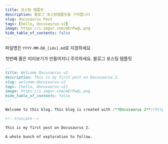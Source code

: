 ```yaml
---
title: 포스팅 템플릿
description: 블로그 포스팅템플릿을 기억합니다
slug: docusaurus Post
tags: [hello, docusaurus-v2]
image: https://i.imgur.com/mErPwqL.png
hide_table_of_contents: false
---
```

파일명은 `YYYY-MM-DD_[idx].md`로 지정하세요

첫번째 줄은 미리보기가 만들어지니 주의하세요. 
블로그 포스팅 템플릿

```markdown
---
title: Welcome Docusaurus v2
description: This is my first post on Docusaurus 2.
slug: welcome-docusaurus-v2
tags: [hello, docusaurus-v2]
image: https://i.imgur.com/mErPwqL.png
hide_table_of_contents: false
---

Welcome to this blog. This blog is created with [**Docusaurus 2**](https://docusaurus.io/).

<!--truncate-->

This is my first post on Docusaurus 2.

A whole bunch of exploration to follow.
```

